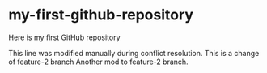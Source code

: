 # my-first-github-repository
Here is my first GitHub repository

This line was modified manually during conflict resolution.
This is a change of feature-2 branch
Another mod to feature-2 branch.